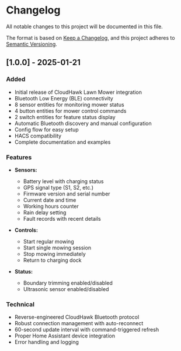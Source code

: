 # Changelog

All notable changes to this project will be documented in this file.

The format is based on [Keep a Changelog](https://keepachangelog.com/en/1.0.0/),
and this project adheres to [Semantic Versioning](https://semver.org/spec/v2.0.0.html).

## [1.0.0] - 2025-01-21

### Added
- Initial release of CloudHawk Lawn Mower integration
- Bluetooth Low Energy (BLE) connectivity
- 8 sensor entities for monitoring mower status
- 4 button entities for mower control commands
- 2 switch entities for feature status display
- Automatic Bluetooth discovery and manual configuration
- Config flow for easy setup
- HACS compatibility
- Complete documentation and examples

### Features
- **Sensors:**
  - Battery level with charging status
  - GPS signal type (S1, S2, etc.)
  - Firmware version and serial number
  - Current date and time
  - Working hours counter
  - Rain delay setting
  - Fault records with recent details
  
- **Controls:**
  - Start regular mowing
  - Start single mowing session
  - Stop mowing immediately
  - Return to charging dock
  
- **Status:**
  - Boundary trimming enabled/disabled
  - Ultrasonic sensor enabled/disabled

### Technical
- Reverse-engineered CloudHawk Bluetooth protocol
- Robust connection management with auto-reconnect
- 60-second update interval with command-triggered refresh
- Proper Home Assistant device integration
- Error handling and logging
